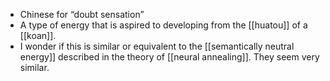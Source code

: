 - Chinese for “doubt sensation”
- A type of energy that is aspired to developing from the [[huatou]] of a [[koan]].
- I wonder if this is similar or equivalent to the [[semantically neutral energy]] described in the theory of [[neural annealing]]. They seem very similar.
